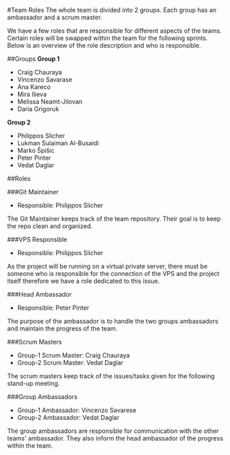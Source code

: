#Team Roles
The whole team is divided into 2 groups. Each group has an ambassador and a scrum master. 

We have a few roles that are responsible for different aspects of the teams.
Certain roles will be swapped within the team for the following sprints. 
Below is an overview of the role description and who is responsible.

##Groups 
**Group 1**
 - Craig Chauraya
 - Vincenzo Savarase
 - Ana Kareco
 - Mira Ilieva
 - Melissa Neamt-Jilovan
 - Daria Grigoruk 

**Group 2**
- Philippos Slicher 
- Lukman Sulaiman Al-Busaidi
- Marko Špišic
- Peter Pinter
- Vedat Daglar

##Roles

###Git Maintainer
- Responsible: Philippos Slicher

The Git Maintainer keeps track of the team repository. Their goal is to keep 
the repo clean and organized.    

###VPS Responsible
- Responsible: Philippos Slicher

As the project will be running on a virtual private server, there must be 
someone who is responsible for the connection of the VPS and the project itself
therefore we have a role dedicated to this issue.

###Head Ambassador
- Responsible: Peter Pinter

The purpose of the ambassador is to handle the two groups ambassadors and maintain the progress of the team.

###Scrum Masters
- Group-1 Scrum Master: Craig Chauraya 
- Group-2 Scrum Master: Vedat Daglar
  
The scrum masters keep track of the issues/tasks given for the following stand-up meeting. 
 

###Group Ambassadors
- Group-1 Ambassador: Vincenzo Savarese
- Group-2 Ambassador: Vedat Daglar

The group ambassadors are responsible for communication with the other teams' ambassador.
They also inform the head ambassador of the progress within the team.   


